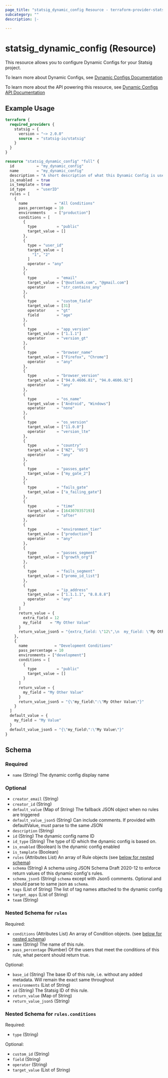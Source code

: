 ```yaml
---
page_title: "statsig_dynamic_config Resource - terraform-provider-statsig"
subcategory: ""
description: |-
  
---
```


# statsig_dynamic_config (Resource)

This resource allows you to configure Dynamic Configs for your Statsig project.

To learn more about Dynamic Configs, see [Dynamic Configs Documentation](https://docs.statsig.com/dynamic-config)

To learn more about the API powering this resource, see [Dynamic Configs API Documentation](https://docs.statsig.com/console-api/all-endpoints-generated#post-/console/v1/dynamic_configs)

## Example Usage

```terraform
terraform {
  required_providers {
    statsig = {
      version = "~> 2.0.0"
      source  = "statsig-io/statsig"
    }
  }
}

resource "statsig_dynamic_config" "full" {
  id          = "my_dynamic_config"
  name        = "my_dynamic_config"
  description = "A short description of what this Dynamic Config is used for."
  is_enabled  = true
  is_template = true
  id_type     = "userID"
  rules = [
    {
      name            = "All Conditions"
      pass_percentage = 10
      environments    = ["production"]
      conditions = [
        {
          type         = "public"
          target_value = []
        },
        {
          type = "user_id"
          target_value = [
            "1", "2"
          ]
          operator = "any"
        },
        {
          type         = "email"
          target_value = ["@outlook.com", "@gmail.com"]
          operator     = "str_contains_any"
        },
        {
          type         = "custom_field"
          target_value = [31]
          operator     = "gt"
          field        = "age"
        },
        {
          type         = "app_version"
          target_value = ["1.1.1"]
          operator     = "version_gt"
        },
        {
          type         = "browser_name"
          target_value = ["Firefox", "Chrome"]
          operator     = "any"
        },
        {
          type         = "browser_version"
          target_value = ["94.0.4606.81", "94.0.4606.92"]
          operator     = "any"
        },
        {
          type         = "os_name"
          target_value = ["Android", "Windows"]
          operator     = "none"
        },
        {
          type         = "os_version"
          target_value = ["11.0.0"]
          operator     = "version_lte"
        },
        {
          type         = "country"
          target_value = ["NZ", "US"]
          operator     = "any"
        },
        {
          type         = "passes_gate"
          target_value = ["my_gate_2"]
        },
        {
          type         = "fails_gate"
          target_value = ["a_failing_gate"]
        },
        {
          type         = "time"
          target_value = [1643070357193]
          operator     = "after"
        },
        {
          type         = "environment_tier"
          target_value = ["production"]
          operator     = "any"
        },
        {
          type         = "passes_segment"
          target_value = ["growth_org"]
        },
        {
          type         = "fails_segment"
          target_value = ["promo_id_list"]
        },
        {
          type         = "ip_address"
          target_value = ["1.1.1.1", "8.8.8.8"]
          operator     = "any"
        }
      ]
      return_value = {
        extra_field = 12
        my_field    = "My Other Value"
      }
      return_value_json5 = "{extra_field: \"12\",\n  my_field: \"My Other Value\"}"
    },
    {
      name            = "Development Conditions"
      pass_percentage = 10
      environments = ["development"]
      conditions = [
        {
          type         = "public"
          target_value = []
        }
      ]
      return_value = {
        my_field = "My Other Value"
      }
      return_value_json5 = "{\"my_field\":\"My Other Value\"}"
    }
  ]
  default_value = {
    my_field = "My Value"
  }
  default_value_json5 = "{\"my_field\":\"My Value\"}"
}
```

<!-- schema generated by tfplugindocs -->
## Schema

### Required

- `name` (String) The dynamic config display name

### Optional

- `creator_email` (String)
- `creator_id` (String)
- `default_value` (Map of String) The fallback JSON object when no rules are triggered
- `default_value_json5` (String) Can include comments. If provided with defaultValue, must parse to the same JSON
- `description` (String)
- `id` (String) The dynamic config name ID
- `id_type` (String) The type of ID which the dynamic config is based on.
- `is_enabled` (Boolean) Is the dynamic config enabled
- `is_template` (Boolean)
- `rules` (Attributes List) An array of Rule objects (see [below for nested schema](#nestedatt--rules))
- `schema` (String) A schema using JSON Schema Draft 2020-12 to enforce return values of this dynamic config's rules.
- `schema_json5` (String) `schema` except with Json5 comments. Optional and should parse to same json as `schema`.
- `tags` (List of String) The list of tag names attached to the dynamic config
- `target_apps` (List of String)
- `team` (String)

<a id="nestedatt--rules"></a>
### Nested Schema for `rules`

Required:

- `conditions` (Attributes List) An array of Condition objects. (see [below for nested schema](#nestedatt--rules--conditions))
- `name` (String) The name of this rule.
- `pass_percentage` (Number) Of the users that meet the conditions of this rule, what percent should return true.

Optional:

- `base_id` (String) The base ID of this rule, i.e. without any added metadata. Will remain the exact same throughout
- `environments` (List of String)
- `id` (String) The Statsig ID of this rule.
- `return_value` (Map of String)
- `return_value_json5` (String)

<a id="nestedatt--rules--conditions"></a>
### Nested Schema for `rules.conditions`

Required:

- `type` (String)

Optional:

- `custom_id` (String)
- `field` (String)
- `operator` (String)
- `target_value` (List of String)